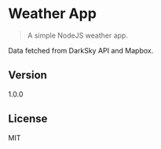 # Weather App
> A simple NodeJS weather app.

Data fetched from DarkSky API and Mapbox.  

## Version
1.0.0

## License
MIT

